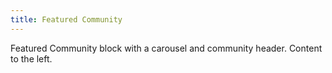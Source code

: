 ```yaml
---
title: Featured Community
---
```


Featured Community block with a carousel and community header. Content to the left.
